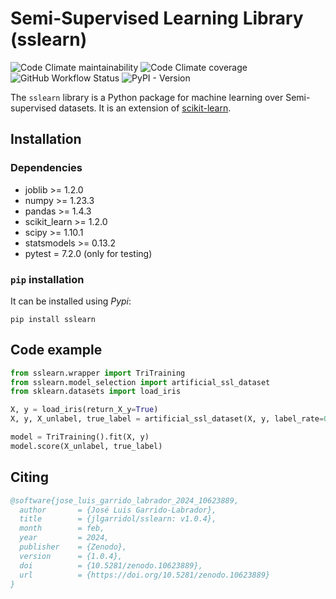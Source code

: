 Semi-Supervised Learning Library (sslearn)
===

![Code Climate maintainability](https://img.shields.io/codeclimate/maintainability-percentage/jlgarridol/sslearn) ![Code Climate coverage](https://img.shields.io/codeclimate/coverage/jlgarridol/sslearn) ![GitHub Workflow Status](https://img.shields.io/github/actions/workflow/status/jlgarridol/sslearn/python-package.yml) ![PyPI - Version](https://img.shields.io/pypi/v/sslearn)

The `sslearn` library is a Python package for machine learning over Semi-supervised datasets. It is an extension of [scikit-learn](https://github.com/scikit-learn/scikit-learn).

Installation
---
### Dependencies

* joblib >= 1.2.0
* numpy >= 1.23.3
* pandas >= 1.4.3
* scikit_learn >= 1.2.0
* scipy >= 1.10.1
* statsmodels >= 0.13.2
* pytest = 7.2.0 (only for testing)

### `pip` installation

It can be installed using *Pypi*:

    pip install sslearn

Code example
---
```python
from sslearn.wrapper import TriTraining
from sslearn.model_selection import artificial_ssl_dataset
from sklearn.datasets import load_iris

X, y = load_iris(return_X_y=True)
X, y, X_unlabel, true_label = artificial_ssl_dataset(X, y, label_rate=0.1)

model = TriTraining().fit(X, y)
model.score(X_unlabel, true_label)
```

Citing
---
```bibtex
@software{jose_luis_garrido_labrador_2024_10623889,
  author       = {José Luis Garrido-Labrador},
  title        = {jlgarridol/sslearn: v1.0.4},
  month        = feb,
  year         = 2024,
  publisher    = {Zenodo},
  version      = {1.0.4},
  doi          = {10.5281/zenodo.10623889},
  url          = {https://doi.org/10.5281/zenodo.10623889}
}
```
